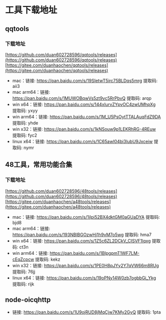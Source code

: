 # 工具下载地址

## qqtools

### 下载地址
[https://github.com/duan602728596/qqtools/releases](https://github.com/duan602728596/qqtools/releases)   
[https://gitee.com/duanhaochen/qqtools/releases](https://gitee.com/duanhaochen/qqtools/releases)
* mac：链接: https://pan.baidu.com/s/19SIetwT5irc75BLDqs5mrg 提取码: aii3
* mac arm64：链接: https://pan.baidu.com/s/1MUWOBqwVs5zt9vc5RrPbvQ 提取码: arqp
* win x64：链接: https://pan.baidu.com/s/144xIurvZYpvOC4zwUMhpXg 提取码: yxyy
* win arm64：链接: https://pan.baidu.com/s/1M_U5PsOytTTALAuqFdZ9DA 提取码: yhde
* win x32：链接: https://pan.baidu.com/s/1kNSouw9p1LEKRhRG-4REuw 提取码: fyc2
* linux x64：链接: https://pan.baidu.com/s/1C65awI04bi3lubU9Jxceiw 提取码: nymr

## 48工具，常用功能合集

### 下载地址
[https://github.com/duan602728596/48tools/releases](https://github.com/duan602728596/48tools/releases)   
[https://gitee.com/duanhaochen/a48tools/releases](https://gitee.com/duanhaochen/a48tools/releases)
* mac：链接: https://pan.baidu.com/s/1ilpi52BX4dktGM0aGUaDYA 提取码: bjd8
* mac arm64：链接: https://pan.baidu.com/s/193NBlBGOzwHj1h9vM7o5wg 提取码: hma7
* win x64：链接: https://pan.baidu.com/s/1Z5c6ZL2DCkV_CISVF1lqxg 提取码: ct3n
* win arm64：链接: https://pan.baidu.com/s/1BlpgpmT1WF7LM-cEqZcpcw 提取码: kekz
* win x32：链接: https://pan.baidu.com/s/1PE0H8pJYy2Y7qVW66m8RUg 提取码: 76jj
* linux x64：链接: https://pan.baidu.com/s/19oPNy14W0zb7ogbbGi_Ykg 提取码: rijk

## node-oicqhttp

* 链接: https://pan.baidu.com/s/1U9ojRUD8jMqCjw7KMy2GyQ 提取码: 1pta
